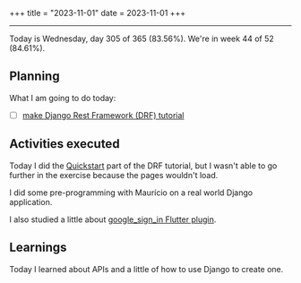 +++
title = "2023-11-01"
date = 2023-11-01
+++

---

Today is Wednesday, day 305 of 365 (83.56%). We're in week 44 of 52 (84.61%).

## Planning

What I am going to do today: 

- [ ] [make Django Rest Framework (DRF) tutorial](https://www.django-rest-framework.org/)

## Activities executed

Today I did the [Quickstart](https://www.django-rest-framework.org/tutorial/quickstart/) part of the DRF tutorial, but I wasn't able to go further in the exercise because the pages wouldn't load.

I did some pre-programming with Maurício on a real world Django application.

I also studied a little about [google_sign_in Flutter plugin](https://pub.dev/packages/google_sign_in).

## Learnings

Today I learned about APIs and a little of how to use Django to create one.
